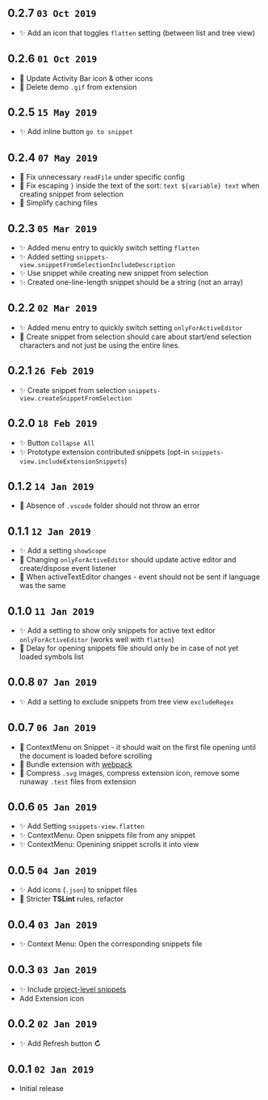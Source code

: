 ## 0.2.7 `03 Oct 2019`

- ✨ Add an icon that toggles `flatten` setting (between list and tree view)

## 0.2.6 `01 Oct 2019`

- 🔨 Update Activity Bar icon & other icons
- 🔨 Delete demo `.gif` from extension

## 0.2.5 `15 May 2019`

- ✨ Add inline button `go to snippet`

## 0.2.4 `07 May 2019`

- 🐛 Fix unnecessary `readFile` under specific config
- 🐛 Fix escaping `}` inside the text of the sort: `text ${variable} text` when creating snippet from selection
- 🔨 Simplify caching files

## 0.2.3 `05 Mar 2019`

- ✨ Added menu entry to quickly switch setting `flatten`
- ✨ Added setting `snippets-view.snippetFromSelectionIncludeDescription`
- ✨ Use snippet while creating new snippet from selection
- ✨ Created one-line-length snippet should be a string (not an array)

## 0.2.2 `02 Mar 2019`

- ✨ Added menu entry to quickly switch setting `onlyForActiveEditor`
- 🐛 Create snippet from selection should care about start/end selection characters and not just be using the entire lines.

## 0.2.1 `26 Feb 2019`

- ✨ Create snippet from selection `snippets-view.createSnippetFromSelection`

## 0.2.0 `18 Feb 2019`

- ✨ Button `Collapse All`
- ✨ Prototype extension contributed snippets (opt-in `snippets-view.includeExtensionSnippets`)

## 0.1.2 `14 Jan 2019`

- 🐛 Absence of `.vscode` folder should not throw an error

## 0.1.1 `12 Jan 2019`

- ✨ Add a setting `showScope`
- 🐛 Changing `onlyForActiveEditor` should update active editor and create/dispose event listener
- 🐛 When activeTextEditor changes - event should not be sent if language was the same

## 0.1.0 `11 Jan 2019`

- ✨ Add a setting to show only snippets for active text editor `onlyForActiveEditor` (works well with `flatten`)
- 🐛 Delay for opening snippets file should only be in case of not yet loaded symbols list

## 0.0.8 `07 Jan 2019`

- ✨ Add a setting to exclude snippets from tree view `excludeRegex`

## 0.0.7 `06 Jan 2019`

- 🐛 ContextMenu on Snippet - it should wait on the first file opening until the document is loaded before scrolling
- 🔨 Bundle extension with [webpack](https://github.com/Microsoft/vscode-extension-samples/tree/master/webpack-sample)
- 🔨 Compress `.svg` images, compress extension icon, remove some runaway `.test` files from extension

## 0.0.6 `05 Jan 2019`

- ✨ Add Setting `snippets-view.flatten`
- ✨ ContextMenu: Open snippets file from any snippet
- ✨ ContextMenu: Openining snippet scrolls it into view

## 0.0.5 `04 Jan 2019`

- ✨ Add icons (`.json`) to snippet files
- 🔨 Stricter **TSLint** rules, refactor

## 0.0.4 `03 Jan 2019`

- ✨ Context Menu: Open the corresponding snippets file

## 0.0.3 `03 Jan 2019`

- ✨ Include [project-level snippets](https://github.com/Microsoft/vscode/issues/8102#issuecomment-423476360)
-  Add Extension icon

## 0.0.2 `02 Jan 2019`

- ✨ Add Refresh button **↻**

## 0.0.1 `02 Jan 2019`

- Initial release

